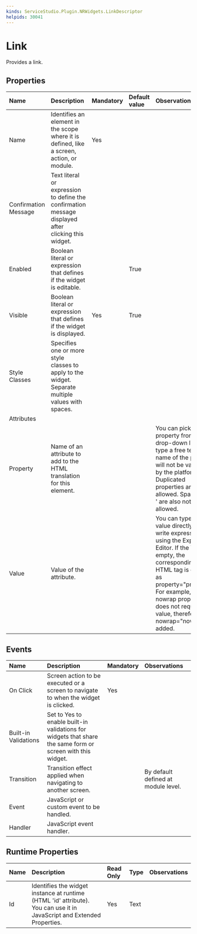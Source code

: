 ```yaml
---
kinds: ServiceStudio.Plugin.NRWidgets.LinkDescriptor
helpids: 30041
---
```


# Link

Provides a link.

## Properties

| Name | Description | Mandatory | Default value | Observations |
| :--- | :--- | :--- | :--- | :--- |
| Name | Identifies an element in the scope where it is defined, like a screen, action, or module. | Yes |  |  |
| Confirmation Message | Text literal or expression to define the confirmation message displayed after clicking this widget. |  |  |  |
| Enabled | Boolean literal or expression that defines if the widget is editable. |  | True |  |
| Visible | Boolean literal or expression that defines if the widget is displayed. | Yes | True |  |
| Style Classes | Specifies one or more style classes to apply to the widget. Separate multiple values with spaces. |  |  |  |
| Attributes |  |  |  |  |
| Property | Name of an attribute to add to the HTML translation for this element. |  |  | You can pick a property from the drop-down list or type a free text. The name of the property will not be validated by the platform.  Duplicated properties are not allowed. Spaces, " or ' are also not allowed. |
| Value | Value of the attribute. |  |  | You can type the value directly or write expressions using the Expression Editor.  If the Value is empty, the corresponding HTML tag is created as property="property". For example, the nowrap property does not require a value, therefore nowrap="nowrap" is added. |

## Events

| Name | Description | Mandatory | Observations |
| :--- | :--- | :--- | :--- |
| On Click | Screen action to be executed or a screen to navigate to when the widget is clicked. | Yes |  |
| Built-in Validations | Set to Yes to enable built-in validations for widgets that share the same form or screen with this widget. |  |  |
| Transition | Transition effect applied when navigating to another screen. |  | By default defined at module level. |
| Event | JavaScript or custom event to be handled. |  |  |
| Handler | JavaScript event handler. |  |  |

## Runtime Properties

| Name | Description | Read Only | Type | Observations |
| :--- | :--- | :--- | :--- | :--- |
| Id | Identifies the widget instance at runtime \(HTML 'id' attribute\). You can use it in JavaScript and Extended Properties. | Yes | Text |  |

